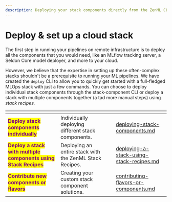 ```yaml
---
description: Deploying your stack components directly from the ZenML CLI
---
```


# Deploy & set up a cloud stack

The first step in running your pipelines on remote infrastructure is to deploy all the components that you would need, like an MLflow tracking server, a Seldon Core model deployer, and more to your cloud.&#x20;

However, we believe that the expertise in setting up these often-complex stacks shouldn't be a prerequisite to running your ML pipelines. We have created the `deploy` CLI to allow you to quickly get started with a full-fledged MLOps stack with just a few commands. You can choose to deploy individual stack components through the stack-component CLI or deploy a stack with multiple components together (a tad more manual steps) using _stack recipes._&#x20;

<table data-view="cards"><thead><tr><th></th><th></th><th data-hidden></th><th data-hidden data-card-target data-type="content-ref"></th></tr></thead><tbody><tr><td><mark style="color:purple;"><strong>Deploy stack components individually</strong></mark></td><td>Individually deploying different stack components.</td><td></td><td><a href="deploying-stack-components.md">deploying-stack-components.md</a></td></tr><tr><td><mark style="color:purple;"><strong>Deploy a stack with multiple components using Stack Recipes</strong></mark></td><td>Deploying an entire stack with the ZenML Stack Recipes.</td><td></td><td><a href="deploying-a-stack-using-stack-recipes.md">deploying-a-stack-using-stack-recipes.md</a></td></tr><tr><td><mark style="color:purple;"><strong>Contribute new components or flavors</strong></mark></td><td>Creating your custom stack component solutions.</td><td></td><td><a href="contributing-flavors-or-components.md">contributing-flavors-or-components.md</a></td></tr></tbody></table>

##

